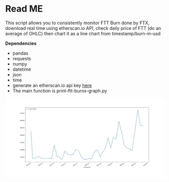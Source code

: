 # Read ME

This script allows you to consistently monitor FTT Burn done by FTX, download real time using etherscan.io API, check daily price of FTT (do an average of OHLC) then chart it as a line chart from timestamp/burn-in-usd

__Dependencies__

- pandas
- requests
- numpy
- datetime
- json
- time
- generate an etherscan.io api key [here](https://etherscan.io/myapikey)
- The main function is print-ftt-burns-graph.py

<img src="imgs/Figure_1.jpeg" width="1200">
